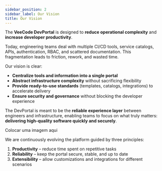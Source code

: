 ```yaml
---
sidebar_position: 2
sidebar_label: Our Vision
title: Our Vision
---
```


The **VeeCode DevPortal** is designed to **reduce operational complexity** and **increase developer productivity**.

Today, engineering teams deal with multiple CI/CD tools, service catalogs, APIs, authentication, RBAC, and scattered documentation. This fragmentation leads to friction, rework, and wasted time.

Our vision is clear:

- **Centralize tools and information into a single portal**
- **Abstract infrastructure complexity** without sacrificing flexibility
- **Provide ready-to-use standards** (templates, catalogs, integrations) to accelerate delivery
- **Ensure security and governance** without blocking the developer experience

The DevPortal is meant to be the **reliable experience layer** between engineers and infrastructure, enabling teams to focus on what truly matters: **delivering high-quality software quickly and securely**.

Colocar uma imagem aqui

We are continuously evolving the platform guided by three principles:

1. **Productivity** – reduce time spent on repetitive tasks
2. **Reliability** – keep the portal secure, stable, and up to date
3. **Extensibility** – allow customizations and integrations for different scenarios
